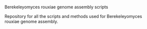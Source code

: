 Berekeleyomyces rouxiae genome assembly scripts

Repository for all the scripts and methods used for Berekeleyomyces rouxiae genome assembly. 
